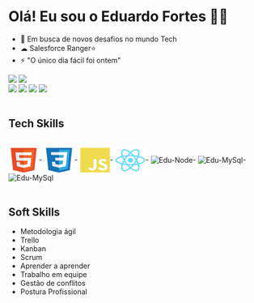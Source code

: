
# Olá! Eu sou o Eduardo Fortes 👨‍💻
- 🔎 Em busca de novos desafios no mundo Tech
- ☁ Salesforce Ranger⭐
- ⚡ "O único dia fácil foi ontem"

<div aling="center> 
  <a href="https://github.com/EduardoF0rtes">
  <img height="180em" src="https://github-readme-stats.vercel.app/api?username=EduardoF0rtes&show_icons=true&theme=dracula&include_all_commits=true&count_private=true"/>
  <img height="180em" src="https://github-readme-stats.vercel.app/api/top-langs/?username=EduardoF0rtes&layout=compact&langs_count=7&theme=dracula"/>
</div>

<div> 
 <a href = "mailto:eduardo.fortes1985@gmail.com"><img src="https://img.shields.io/badge/Gmail-D14836?style=for-the-badge&logo=gmail&logoColor=white" target="_blank"></a>
 <a href="https://www.linkedin.com/in/eduardo-fortes-a3a024a4/" target="_blank"><img src="https://img.shields.io/badge/LinkedIn-0077B5?style=for-the-badge&logo=linkedin&logoColor=white" ></a>
 <a href="https://trailblazer.me/id/eduardofortes" target="_blank"><img src="https://img.shields.io/badge/Salesforce-00A1E0?style=for-the-badge&logo=Salesforce&logoColor=white"></a> 
 <a href="https://discord.gg/92YZWhDx" target="_blank"><img src="https://img.shields.io/badge/Discord-7289DA?style=for-the-badge&logo=discord&logoColor=white"></a> 
 
</div><br>

## Tech Skills 
<div style="display: inline_block"><br>
  <img align="center" alt="Edu-HTML" height="50" width="60" src="https://raw.githubusercontent.com/devicons/devicon/master/icons/html5/html5-original.svg">-
  <img align="center" alt="Edu-CSS" height="50" width="60" src="https://raw.githubusercontent.com/devicons/devicon/master/icons/css3/css3-original.svg">-
  <img align="center" alt="Edu-Js" height="50" width="60" src="https://raw.githubusercontent.com/devicons/devicon/master/icons/javascript/javascript-plain.svg">-
  <img align="center" alt="Edu-React" height="50" width="60" src="https://raw.githubusercontent.com/devicons/devicon/master/icons/react/react-original.svg">-
  <img align="center" alt="Edu-Node" height="50" width="60" src="https://cdn.jsdelivr.net/gh/devicons/devicon/icons/nodejs/nodejs-original.svg">-
  <img align="center" alt="Edu-MySql" height="75" width="75" src="https://cdn.jsdelivr.net/gh/devicons/devicon/icons/mysql/mysql-original-wordmark.svg"/>-
  <img align="center" alt="Edu-MySql" height="70" width="75" src="https://cdn.jsdelivr.net/gh/devicons/devicon/icons/salesforce/salesforce-original.svg"/>
    
</div><br>
                                                                                                                                               
## Soft Skills
- Metodologia ágil
- Trello
- Kanban
- Scrum
- Aprender a aprender                                                                                                                                               
- Trabalho em equipe                                                                                                                                               
- Gestão de conflitos
- Postura Profissional                                                                                                                                               
                                                                                                                                               
